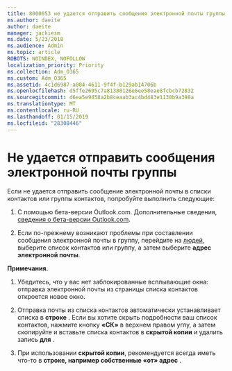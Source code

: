 ```yaml
---
title: 8000053 не удается отправить сообщения электронной почты группы
ms.author: daeite
author: daeite
manager: jackiesm
ms.date: 5/23/2018
ms.audience: Admin
ms.topic: article
ROBOTS: NOINDEX, NOFOLLOW
localization_priority: Priority
ms.collection: Adm_O365
ms.custom: Adm_O365
ms.assetid: 4c1d6987-a004-4611-9f4f-b129ab14706b
ms.openlocfilehash: d5ffe2695c7a81380126e6ee58eae8fcbcb72832
ms.sourcegitcommit: d6ea5e9458a2b8ceaab3ac4bd483e1130b9a398a
ms.translationtype: MT
ms.contentlocale: ru-RU
ms.lasthandoff: 01/15/2019
ms.locfileid: "28308446"
---
```

# <a name="unable-to-send-group-emails"></a>Не удается отправить сообщения электронной почты группы

Если не удается отправить сообщение электронной почты в списки контактов или группы контактов, попробуйте выполнить следующие:
  
1. С помощью бета-версии Outlook.com. Дополнительные сведения, [сведения о бета-версии Outlook.com](https://support.office.com/article/e2261c7f-d413-4084-8f22-21282f42d8cf).
    
2. Если по-прежнему возникают проблемы при составлении сообщения электронной почты в группу, перейдите на [людей](https://outlook.live.com/people/), выберите список контактов или группу, а затем выберите **адрес электронной почты**.
    
 **Примечания.**
  
1. Убедитесь, что у вас нет заблокированные всплывающие окна: отправка электронной почты из страницы списка контактов откроется новое окно.
    
2. Отправка почты из списка контактов автоматически устанавливает списка в **строке** . Если вы хотите скрыть подробности ваш список контактов, нажмите кнопку **«СК»** в верхнем правом углу, а затем скопируйте и вставьте списка контактов в **скрытой копии** и удалить запись **для** . 
    
3. При использовании **скрытой копии**, рекомендуется всегда иметь что-то в **строке, например собственные «от» адрес** . 
    

